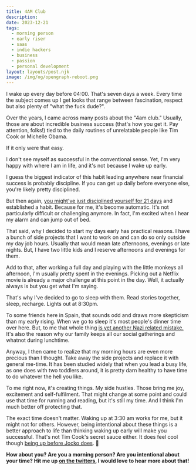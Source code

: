 ```yaml
---
title: 4AM Club
description:
date: 2023-12-21
tags:
  - morning person
  - early riser
  - saas
  - indie hackers
  - business
  - passion
  - personal development
layout: layouts/post.njk
image: /img/og/opengraph-reboot.png
---
```

I wake up every day before 04:00. That's seven days a week. Every time the subject comes up I get looks that range between fascination, respect but also plenty of "what the fuck dude?".

Over the years, I came across many posts about the "4am club." Usually, those are about incredible business success (that's how you get it. Pay attention, folks!) tied to the daily routines of unrelatable people like Tim Cook or Michelle Obama.

If it only were that easy.

I don't see myself as successful in the conventional sense. Yet, I'm very happy with where I am in life, and it's not because I wake up early.

I guess the biggest indicator of this habit leading anywhere near financial success is probably discipline. If you can get up daily before everyone else, you're likely pretty disciplined.

But then again, [you might've just disciplined yourself for 21 days](https://jamesclear.com/new-habit) and established a habit. Because for me, it's become automatic. It's not particularly difficult or challenging anymore. In fact, I'm excited when I hear my alarm and can jump out of bed.

That said, why I decided to start my days early has practical reasons. I have a bunch of side projects that I want to work on and can do so only outside my day job hours. Usually that would mean late afternoons, evenings or late nights. But, I have two little kids and I reserve afternoons and evenings for them.

Add to that, after working a full day and playing with the little monkeys all afternoon, I'm usually pretty spent in the evenings. Picking out a Netflix movie is already a major challenge at this point in the day. Well, it actually always is but you get what I'm saying.

That's why I've decided to go to sleep with them. Read stories together, sleep, recharge. Lights out at 8:30pm.

To some friends here in Spain, that sounds odd and draws more skepticism than my early rising. When we go to sleep it's most people's dinner time over here. But, to me that whole thing [is yet another Nazi related mistake.](https://www.bbc.com/travel/article/20170504-the-strange-reason-spaniards-eat-late) It's also the reason why our family keeps all our social gatherings and whatnot during lunchtime.

Anyway, I then came to realize that my morning hours are even more precious than I thought. Take away the side projects and replace it with general me-time. It has been studied widely that when you lead a busy life, as one does with two toddlers around, it is pretty darn healthy to have time to do whatever the hell you like.

To me right now, it's creating things. My side hustles. Those bring me joy, excitement and self-fulfilment. That might change at some point and could use that time for running and reading, but it's still my time. And I think I'm much better off protecting that.

The exact time doesn't matter. Waking up at 3:30 am works for me, but it might not for others. However, being intentional about these things is a better approach to life than thinking waking up early will make you successful. That's not Tim Cook's secret sauce either. It does feel cool though [being up before Jocko does](https://twitter.com/jockowillink/status/1737437242820591962). 🙂

**How about you? Are you a morning person? Are you intentional about your time? Hit me up [on the twitters](https://twitter.com/marcelfahle), I would love to hear more about that!**

